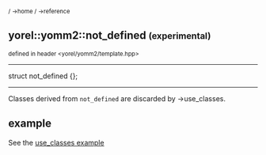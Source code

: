 <sub>/ ->home / ->reference </sub>
## yorel::yomm2::not_defined <small>(experimental)</small>
<sub>defined in header <yorel/yomm2/template.hpp>
<!-- -->
---
struct not_defined {};
<!-- -->
---
Classes derived from `not_defined` are discarded by ->use_classes.

## example

See the [use_classes example](use_classes.md#example)

